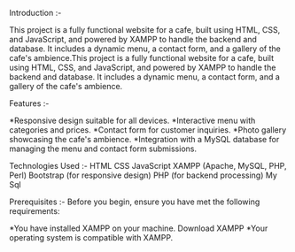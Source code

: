 Introduction :-


This project is a fully functional website for a cafe, built using HTML, CSS, and JavaScript, and powered by XAMPP to handle the backend and database. It includes a dynamic menu, a contact form, and a gallery of the cafe's ambience.This project is a fully functional website for a cafe, built using HTML, CSS, and JavaScript, and powered by XAMPP to handle the backend and database. It includes a dynamic menu, a contact form, and a gallery of the cafe's ambience.


Features :-


*Responsive design suitable for all devices.
*Interactive menu with categories and prices.
*Contact form for customer inquiries.
*Photo gallery showcasing the cafe's ambience.
*Integration with a MySQL database for managing the menu and contact form submissions.


Technologies Used :-
HTML
CSS
JavaScript
XAMPP (Apache, MySQL, PHP, Perl)
Bootstrap (for responsive design)
PHP (for backend processing)
My Sql

Prerequisites :-
Before you begin, ensure you have met the following requirements:

*You have installed XAMPP on your machine. Download XAMPP
*Your operating system is compatible with XAMPP.


